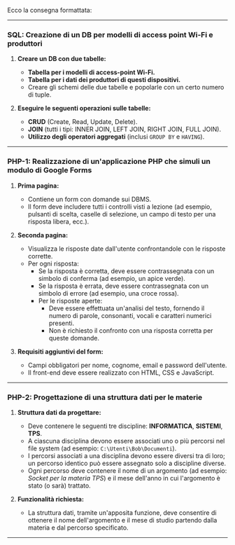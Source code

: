 Ecco la consegna formattata:

---

### **SQL: Creazione di un DB per modelli di access point Wi-Fi e produttori**

1. **Creare un DB con due tabelle:**
   - **Tabella per i modelli di access-point Wi-Fi.**
   - **Tabella per i dati dei produttori di questi dispositivi.**
   - Creare gli schemi delle due tabelle e popolarle con un certo numero di tuple.
   
2. **Eseguire le seguenti operazioni sulle tabelle:**
   - **CRUD** (Create, Read, Update, Delete).
   - **JOIN** (tutti i tipi: INNER JOIN, LEFT JOIN, RIGHT JOIN, FULL JOIN).
   - **Utilizzo degli operatori aggregati** (inclusi `GROUP BY` e `HAVING`).

---

### **PHP-1: Realizzazione di un'applicazione PHP che simuli un modulo di Google Forms**

1. **Prima pagina:**
   - Contiene un form con domande sui DBMS.
   - Il form deve includere tutti i controlli visti a lezione (ad esempio, pulsanti di scelta, caselle di selezione, un campo di testo per una risposta libera, ecc.).
   
2. **Seconda pagina:**
   - Visualizza le risposte date dall'utente confrontandole con le risposte corrette.
   - Per ogni risposta:
     - Se la risposta è corretta, deve essere contrassegnata con un simbolo di conferma (ad esempio, un apice verde).
     - Se la risposta è errata, deve essere contrassegnata con un simbolo di errore (ad esempio, una croce rossa).
     - Per le risposte aperte:
       - Deve essere effettuata un'analisi del testo, fornendo il numero di parole, consonanti, vocali e caratteri numerici presenti.
       - Non è richiesto il confronto con una risposta corretta per queste domande.
     
3. **Requisiti aggiuntivi del form:**
   - Campi obbligatori per nome, cognome, email e password dell'utente.
   - Il front-end deve essere realizzato con HTML, CSS e JavaScript.

---

### **PHP-2: Progettazione di una struttura dati per le materie**

1. **Struttura dati da progettare:**
   - Deve contenere le seguenti tre discipline: **INFORMATICA**, **SISTEMI**, **TPS**.
   - A ciascuna disciplina devono essere associati uno o più percorsi nel file system (ad esempio: `C:\Utenti\Bob\Documenti`).
   - I percorsi associati a una disciplina devono essere diversi tra di loro; un percorso identico può essere assegnato solo a discipline diverse.
   - Ogni percorso deve contenere il nome di un argomento (ad esempio: *Socket per la materia TPS*) e il mese dell'anno in cui l'argomento è stato (o sarà) trattato.
   
2. **Funzionalità richiesta:**
   - La struttura dati, tramite un'apposita funzione, deve consentire di ottenere il nome dell'argomento e il mese di studio partendo dalla materia e dal percorso specificato.

---
